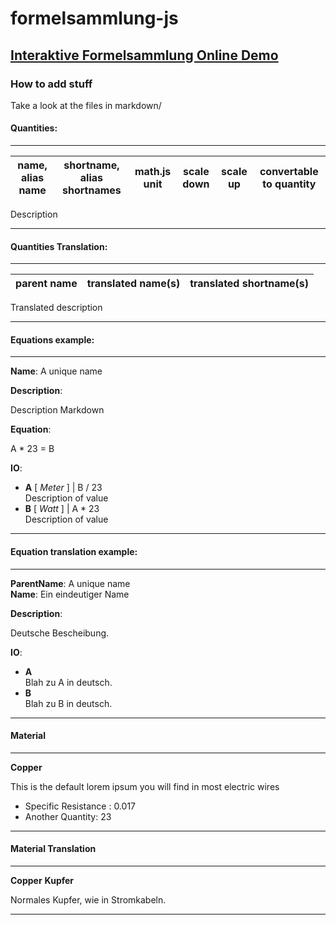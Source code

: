 # formelsammlung-js

## [Interaktive Formelsammlung Online Demo](https://dirk-attraktor.github.io/formelsammlung-js/index.html)



### How to add stuff

Take a look at the files in markdown/ 


#### Quantities:

-------------
| name, alias name | shortname, alias shortnames | math.js unit | scale down  | scale up | convertable to quantity | 
|---|---|---|---|---|---|

Description

-------------


#### Quantities Translation:

---------
| parent name | translated name(s) | translated shortname(s) | 
|---|---|---|

Translated description

---------


#### Equations example:

--------
__Name__: A unique name


__Description__:

Description Markdown

__Equation__:

A * 23 = B

__IO__:

* __A__ [ _Meter_ ] | B / 23  
Description of value
* __B__ [ _Watt_ ] | A * 23  
Description of value

--------


#### Equation translation example:

--------
__ParentName__: A unique name  
__Name__: Ein eindeutiger Name

__Description__:

Deutsche Bescheibung.

__IO__:

* __A__   
Blah zu A in deutsch.
* __B__   
Blah zu B in deutsch.

--------


#### Material

-------------
__Copper__ 

This is the default lorem ipsum you will find in most electric wires


* Specific Resistance : 0.017  
* Another Quantity: 23

-------------

#### Material Translation

-------------
__Copper__ 
__Kupfer__

Normales Kupfer, wie in Stromkabeln.

-------------


